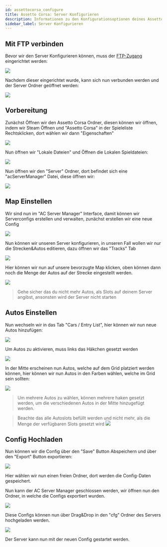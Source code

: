 ```yaml
---
id: assettocorsa_configure
title: Assetto Corsa: Server Konfigurieren
description: Informationen zu den Konfigurationsoptionen deines Assetto Corsa-Server von ZAP-Hosting - ZAP-Hosting.com Dokumentationen
sidebar_label: Server Konfigurieren
---
```


## Mit FTP verbinden

Bevor wir den Server Konfigurieren können, muss der [FTP-Zugang](gameserver_ftpaccess.md) eingerichtet werden:

![](https://screensaver01.zap-hosting.com/index.php/s/8B7xJaAGP7X97g9/preview)

Nachdem dieser eingerichtet wurde, kann sich nun verbunden werden und der Server Ordner geöffnet werden:

![](https://screensaver01.zap-hosting.com/index.php/s/SAW5bnPjCpGDE8P/preview)


## Vorbereitung

Zunächst Öffnen wir den Assetto Corsa Ordner, diesen können wir öffnen, indem wir Steam Öffnen und "Assetto Corsa" in der Spieleliste Rechtsklicken, dort wählen wir dann "Eigenschaften"

![](https://screensaver01.zap-hosting.com/index.php/s/eC9ny8CTa5PwAEN/preview)

Nun öffnen wir "Lokale Dateien" und Öffnen die Lokalen Spieldateien:

![](https://screensaver01.zap-hosting.com/index.php/s/NM5QR9PeJzjSiY8/preview)

Nun öffnen wir den "Server" Ordner, dort befindet sich eine "acServerManager" Datei, diese öffnen wir:

![](https://screensaver01.zap-hosting.com/index.php/s/onqBCHqaezK2csf/preview)


## Map Einstellen

Wir sind nun im "AC Server Manager" Interface, damit können wir Serverconfigs erstellen und verwalten, zunächst erstellen wir eine neue Config

![](https://screensaver01.zap-hosting.com/index.php/s/gDXC8MQeiGgZ7Rq/preview)

Nun können wir unseren Server konfigurieren, in unseren Fall wollen wir nur die Strecken&Autos editieren, dazu öffnen wir das "Tracks" Tab

![](https://screensaver01.zap-hosting.com/index.php/s/ePC7TwT4nEkJ88P/preview)

Hier können wir nun auf unsere bevorzugte Map klicken, oben können dann noch die Menge der Autos auf der Strecke eingestellt werden.

![](https://screensaver01.zap-hosting.com/index.php/s/oizKLpW3wWfaw6g/preview)

> Gehe sicher das du nicht mehr Autos, als Slots auf deinem Server angibst, ansonsten wird der Server nicht starten

## Autos Einstellen

Nun wechseln wir in das Tab "Cars / Entry List", hier können wir nun neue Autos hinzufügen:

![](https://screensaver01.zap-hosting.com/index.php/s/ExfRpRW9LbjRNkP/preview)

Um Autos zu aktivieren, muss links das Häkchen gesetzt werden

![](https://screensaver01.zap-hosting.com/index.php/s/7tZqtpfMKLz7oiR/preview)

In der Mitte erscheinen nun Autos, welche auf dem Grid platziert werden können, hier können wir nun Autos in den Farben wählen, welche im Grid sein sollten:

![](https://screensaver01.zap-hosting.com/index.php/s/D67miafjkCAQTkZ/preview)

> Um mehrere Autos zu wählen, können mehrere haken gesetzt werden, um die verschiedenen Autos in der Mitte hinzugefügt werden.

> Beachte das alle Autoslots befüllt werden und nicht mehr, als die Menge der verfügbaren Slots gesetzt wird
> ![](https://screensaver01.zap-hosting.com/index.php/s/rGKR2zNwgEagYMa/preview)

## Config Hochladen

Nun können wir die Config über den "Save" Button Abspeichern und über den "Export" Button exportieren:

![](https://screensaver01.zap-hosting.com/index.php/s/ixFdiQHfA9q6ca4/preview)

Hier wählen wir nun einen freien Ordner, dort werden die Config-Daten gespeichert.

Nun kann der AC Server Manager geschlossen werden, wir öffnen nun den Ordner, in welche die Configs exportiert wurden.

![](https://screensaver01.zap-hosting.com/index.php/s/trBYPXFQT6AcxWL/preview)

Diese Configs können nun über Drag&Drop in den "cfg" Ordner des Servers hochgeladen werden.

![](https://screensaver01.zap-hosting.com/index.php/s/9yFE96xgBQwHgsg/preview)

Der Server kann nun mit der neuen Config gestartet werden.
